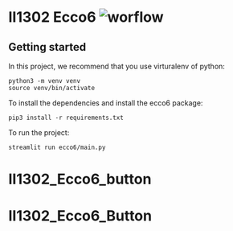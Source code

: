 # II1302 Ecco6 ![worflow](https://github.com/Lellalu/II1302_Ecco6/actions/workflows/python-app.yml/badge.svg)

## Getting started

In this project, we recommend that you use virturalenv of python:
```
python3 -m venv venv
source venv/bin/activate 
```

To install the dependencies and install the ecco6 package: 
```
pip3 install -r requirements.txt
```

To run the project:
```
streamlit run ecco6/main.py
```
# II1302_Ecco6_button
# II1302_Ecco6_Button
